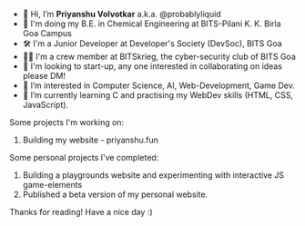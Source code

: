 - 👋 Hi, I’m **Priyanshu Volvotkar** a.k.a. @probablyliquid
- 🍪 I'm doing my B.E. in Chemical Engineering at BITS-Pilani K. K. Birla Goa Campus
- 🛠 I'm a Junior Developer at Developer's Society (DevSoc), BITS Goa
- 👨‍💻 I'm a crew member at BITSkrieg, the cyber-security club of BITS Goa 
- 🚀 I'm looking to start-up, any one interested in collaborating on ideas please DM!
- 👀 I’m interested in Computer Science, AI, Web-Development, Game Dev.
- 🌱 I’m currently learning C and practising my WebDev skills (HTML, CSS, JavaScript).


Some projects I'm working on:
1. Building my website - priyanshu.fun
   
Some personal projects I've completed:
1. Building a playgrounds website and experimenting with interactive JS game-elements
2. Published a beta version of my personal website.

Thanks for reading!
Have a nice day :)

